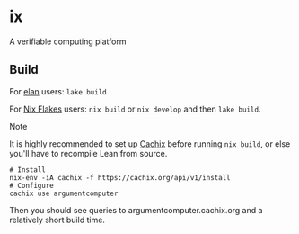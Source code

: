 # ix

A verifiable computing platform

## Build

For [elan](https://github.com/leanprover/elan) users: `lake build`

For [Nix Flakes](https://nixos.wiki/wiki/flakes) users: `nix build` or `nix develop` and then `lake build`.

> [!NOTE]
> It is highly recommended to set up [Cachix](https://github.com/cachix/cachix) before running `nix build`, or else you'll have to recompile Lean from source.
> ```
> # Install
> nix-env -iA cachix -f https://cachix.org/api/v1/install
> # Configure
> cachix use argumentcomputer
> ```
> Then you should see queries to argumentcomputer.cachix.org and a relatively short build time.
